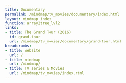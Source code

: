 ```yaml
---
title: Documentary
permalink: /mindmap/tv_movies/documentary/index.html
layout: mindmap_index
function: array2tree_lvl2
links:
- title: The Grand Tour (2016)
  id: grand-tour
  url: /mindmap/tv_movies/documentary/grand-tour.html
breadcrumbs:
- title: website
  url: /
- title: mindmap
  url: /mindmap/
- title: TV series & Movies
  url: /mindmap/tv_movies/index.html
---
```

